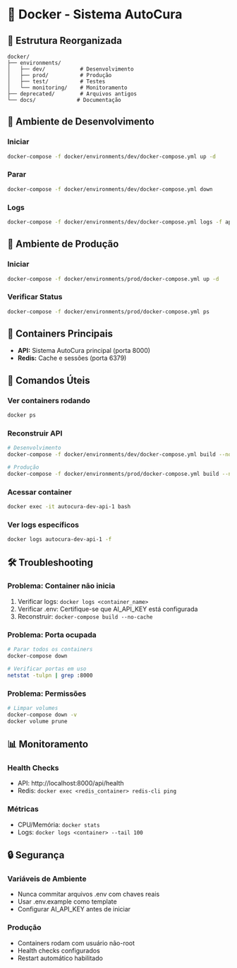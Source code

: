 # 🐳 Docker - Sistema AutoCura

## 📁 Estrutura Reorganizada

```
docker/
├── environments/
│   ├── dev/           # Desenvolvimento
│   ├── prod/          # Produção
│   ├── test/          # Testes
│   └── monitoring/    # Monitoramento
├── deprecated/        # Arquivos antigos
└── docs/             # Documentação
```

## 🔧 Ambiente de Desenvolvimento

### Iniciar
```bash
docker-compose -f docker/environments/dev/docker-compose.yml up -d
```

### Parar
```bash
docker-compose -f docker/environments/dev/docker-compose.yml down
```

### Logs
```bash
docker-compose -f docker/environments/dev/docker-compose.yml logs -f api
```

## 🚀 Ambiente de Produção

### Iniciar
```bash
docker-compose -f docker/environments/prod/docker-compose.yml up -d
```

### Verificar Status
```bash
docker-compose -f docker/environments/prod/docker-compose.yml ps
```

## 🎯 Containers Principais

- **API:** Sistema AutoCura principal (porta 8000)
- **Redis:** Cache e sessões (porta 6379)

## 🔧 Comandos Úteis

### Ver containers rodando
```bash
docker ps
```

### Reconstruir API
```bash
# Desenvolvimento
docker-compose -f docker/environments/dev/docker-compose.yml build --no-cache api

# Produção
docker-compose -f docker/environments/prod/docker-compose.yml build --no-cache api
```

### Acessar container
```bash
docker exec -it autocura-dev-api-1 bash
```

### Ver logs específicos
```bash
docker logs autocura-dev-api-1 -f
```

## 🛠️ Troubleshooting

### Problema: Container não inicia
1. Verificar logs: `docker logs <container_name>`
2. Verificar .env: Certifique-se que AI_API_KEY está configurada
3. Reconstruir: `docker-compose build --no-cache`

### Problema: Porta ocupada
```bash
# Parar todos os containers
docker-compose down

# Verificar portas em uso
netstat -tulpn | grep :8000
```

### Problema: Permissões
```bash
# Limpar volumes
docker-compose down -v
docker volume prune
```

## 📊 Monitoramento

### Health Checks
- API: http://localhost:8000/api/health
- Redis: `docker exec <redis_container> redis-cli ping`

### Métricas
- CPU/Memória: `docker stats`
- Logs: `docker logs <container> --tail 100`

## 🔒 Segurança

### Variáveis de Ambiente
- Nunca commitar arquivos .env com chaves reais
- Usar .env.example como template
- Configurar AI_API_KEY antes de iniciar

### Produção
- Containers rodam com usuário não-root
- Health checks configurados
- Restart automático habilitado 